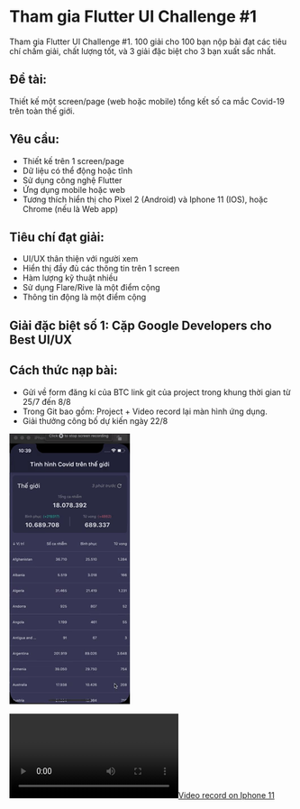 # Tham gia Flutter UI Challenge #1
Tham gia Flutter UI Challenge #1. 100 giải cho 100 bạn nộp bài đạt các tiêu chí chấm giải, chất lượng tốt, và 3 giải đặc biệt cho 3 bạn xuất sắc nhất.

## Đề tài:
Thiết kế một screen/page (web hoặc mobile) tổng kết số ca mắc Covid-19 trên toàn thế giới.

## Yêu cầu:
- Thiết kế trên 1 screen/page
- Dữ liệu có thể động hoặc tĩnh
- Sử dụng công nghệ Flutter
- Ứng dụng mobile hoặc web
- Tương thích hiển thị cho Pixel 2 (Android) và Iphone 11 (IOS), hoặc Chrome (nếu là Web app)

## Tiêu chí đạt giải:
- UI/UX thân thiện với người xem
- Hiển thị đầy đủ các thông tin trên 1 screen
- Hàm lượng kỹ thuật nhiều
- Sử dụng Flare/Rive là một điểm cộng
- Thông tin động là một điểm cộng

## Giải đặc biệt số 1: Cặp Google Developers cho Best UI/UX

## Cách thức nạp bài:
- Gửi về form đăng kí của BTC link git của project trong khung thời gian từ 25/7 đến 8/8
- Trong Git bao gồm: Project + Video record lại màn hình ứng dụng.
- Giải thưởng công bố dự kiến ngày 22/8


[![Video record on Iphone 11](./video_record_ios_11.gif)](https://youtu.be/AKJZtOqUDRQ)

[![Video record on Iphone 11](./flutter_ui_challenge_ios.mov)](https://youtu.be/AKJZtOqUDRQ)
